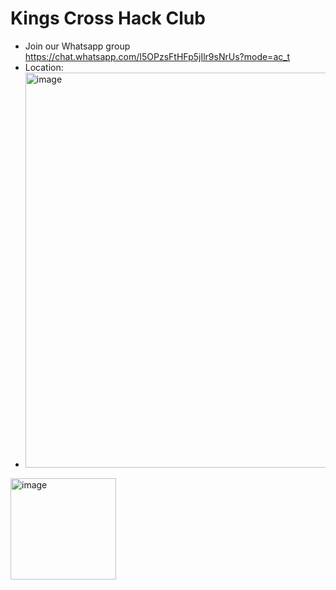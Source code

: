 # Kings Cross Hack Club

- Join our Whatsapp group https://chat.whatsapp.com/I5OPzsFtHFp5jIlr9sNrUs?mode=ac_t
- Location:
- <img width="868" height="632" alt="image" src="https://github.com/user-attachments/assets/bea9d2b5-6cd2-4401-82ed-207bbe0d57ff" />

<img width="169" height="162" alt="image" src="https://github.com/user-attachments/assets/3d8d2c55-d6c1-4366-a7b3-2fafb139b543" />

